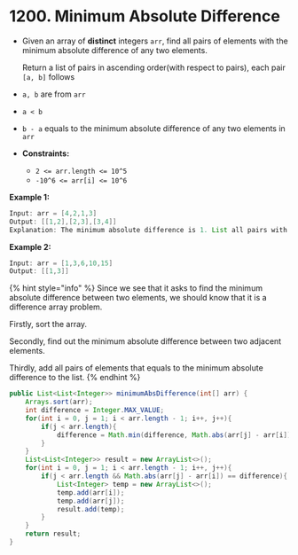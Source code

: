 # 1200. Minimum Absolute Difference

*   Given an array of **distinct** integers `arr`, find all pairs of elements with the minimum absolute difference of any two elements. 

    Return a list of pairs in ascending order(with respect to pairs), each pair `[a, b]` follows
* `a, b` are from `arr`
* `a < b`
* `b - a` equals to the minimum absolute difference of any two elements in `arr`
* **Constraints:**
  * `2 <= arr.length <= 10^5`
  * `-10^6 <= arr[i] <= 10^6`

**Example 1:**

```java
Input: arr = [4,2,1,3]
Output: [[1,2],[2,3],[3,4]]
Explanation: The minimum absolute difference is 1. List all pairs with difference equal to 1 in ascending order.
```

**Example 2:**

```java
Input: arr = [1,3,6,10,15]
Output: [[1,3]]
```

{% hint style="info" %}
Since we see that it asks to find the minimum absolute difference between two elements, we should know that it is a difference array problem. 

Firstly, sort the array. 

Secondly, find out the minimum absolute difference between two adjacent elements. 

Thirdly, add all pairs of elements that equals to the minimum absolute difference to the list.
{% endhint %}

```java
public List<List<Integer>> minimumAbsDifference(int[] arr) {
    Arrays.sort(arr);
    int difference = Integer.MAX_VALUE;
    for(int i = 0, j = 1; i < arr.length - 1; i++, j++){
        if(j < arr.length){
            difference = Math.min(difference, Math.abs(arr[j] - arr[i]));
        }
    }
    List<List<Integer>> result = new ArrayList<>();
    for(int i = 0, j = 1; i < arr.length - 1; i++, j++){
        if(j < arr.length && Math.abs(arr[j] - arr[i]) == difference){
            List<Integer> temp = new ArrayList<>();
            temp.add(arr[i]);
            temp.add(arr[j]);
            result.add(temp);
        }
    }
    return result;
}
```
